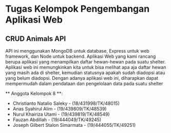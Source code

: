 # Tugas Kelompok Pengembangan Aplikasi Web

## CRUD Animals API

API ini menggunakan MongoDB untuk database, Express untuk web framework, dan Node untuk backend. 
Aplikasi Web yang kami rancang berupa aplikasi yang menampilkan daftar hewan-hewan pada suatu shelter. Aplikasi web ini memungkinkan kita untuk bisa melihat apa aja daftar hewan yang masih ada di shelter, kemudian statusnya apakah sudah diadopsi atau yang belum diadopsi.
Dengan adanya aplikasi web ini, diharapkan dapat mempermudah dalam pendataan dan pengelolaan data pada suatu shelter

** Anggota Kelompok 8 **:
- Christianto Natalio Saleky - (18/431998/TK/48015) 
- Anas Syahirul Alim - (19/439809/TK/48539) 
- Nurul Khairiza Utami - (19/439819/TK/48549) 
- Fauzan Abdillah - (19/444049/TK/49245) 
- Joseph Gilbert Stalon Simarmata - (19/444055/TK/49251) 
